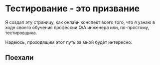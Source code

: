 # Тестирование - это призвание

Я создал эту страницу, как онлайн конспект всего того, что я узнаю в ходе своего обучения профессии Q/A инженера или, по-простому, тестировщика.

Надеюсь, проходящим этот путь за мной будет интересно.

## Поехали
